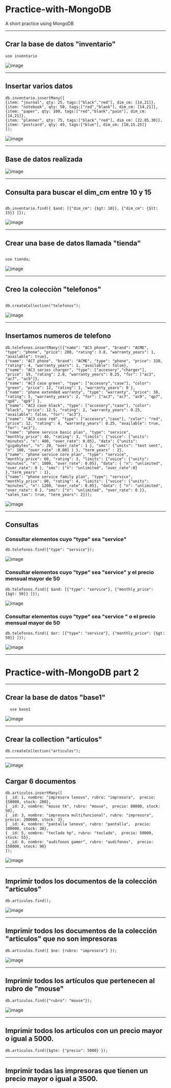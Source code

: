 # Practice-with-MongoDB
A short practice using MongoDB

***

## Crar la base de datos "inventario"

~~~
use inventario
~~~

![image](https://github.com/Tebancedoo/Practice-with-MongoDB/assets/115185706/76bea586-22b5-489b-9ae4-4c3ff0f98993)

*** 

## Insertar varios datos

~~~
db.inventario.insertMany([
{item: "journal", qty: 25, tags:["black","red"], dim_cm: [14,21]},
{item: "notebook", qty: 50, tags:["red","blank"], dim_cm: [14,21]},
{item: "paper", qty: 100, tags:["red","blank","pain"], dim_cm: [14,21]},
{item: "planner", qty: 75, tags:["black","red"], dim_cm: [22.85,30]},
{item: "postcard", qty: 45, tags:["blue"], dim_cm: [10,15.25]}
]);
~~~

![image](https://github.com/Tebancedoo/Practice-with-MongoDB/assets/115185706/5081fad0-4033-417e-a6cb-2937d13d8f23)

***

## Base de datos realizada

![image](https://github.com/Tebancedoo/Practice-with-MongoDB/assets/115185706/5bf03b63-bc95-4a4b-b314-bd27924cd0a1)

***

## Consulta para buscar el dim_cm entre 10 y 15

~~~

db.inventario.find({ $and: [{"dim_cm": {$gt: 10}}, {"dim_cm": {$lt: 15}} ]});

~~~

![image](https://github.com/Tebancedoo/Practice-with-MongoDB/assets/115185706/2c24a8c8-c399-44d7-99f7-fefd10b31181)

***

## Crear una base de datos llamada "tienda"

~~~

use tienda;

~~~

![image](https://github.com/Tebancedoo/Practice-with-MongoDB/assets/115185706/9691645c-9248-4a5d-a394-70da2db935f5)

***

## Creo la colecciòn "telefonos"

~~~

db.createCollection("telefonos");

~~~

![image](https://github.com/Tebancedoo/Practice-with-MongoDB/assets/115185706/c2bb2c78-9a0e-4d5f-87c0-d25851d8e1f9)


***

## Insertamos numeros de telefono

~~~
db.telefonos.insertMany([{"name": "AC3 phone", "brand": "ACME", "type": "phone", "price": 200, "rating": 3.8, "warranty_years": 1, "available": true},
{"name": "AC7 phone", "brand": "ACME", "type": "phone", "price": 320, "rating": 4, "warranty_years": 1, "available": false},
{"name": "AC3 series charger", "type": ["accesory","charger"], "price": 19, "rating": 2.8, "warranty_years": 0.25, "for": ["ac3", "ac7", "ac9"]},
{"name": "AC3 case green", "type": ["accesory","case"], "color": "green", "price": 12, "rating": 1, "warranty_years": 0 },
{"name": "phone extended warranty", "type": "warranty", "price": 38, "rating": 5, "warranty_years": 2, "for": ["ac3", "ac7", "ac9", "qp7", "qp8", "qp9"] },
{"name": "AC3 case black", "type": ["accesory","case"], "color": "black", "price": 12.5, "rating": 2, "warranty_years": 0.25, "available": false, "for": "ac3"},
{"name": "AC3 case red", "type": ["accesory","case"], "color": "red", "price": 12, "rating": 4, "warranty_years": 0.25, "available": true, "for": "ac3"},
{"name": "phone service basic plan", "type": "service", "monthly_price": 40, "rating": 3, "limits": {"voice": {"units": "minutes", "n": 400, "over_rate": 0.05}, "data": {"units": "gigabytes", "n": 20, "over_rate": 1 }, "sms": {"units": "text sent", "n": 100, "over_rate" :0.001 } }, "term_years" : 2},
{"name": "phone service core plan", "type": "service", "monthly_price": 60, "rating": 3, "limits": {"voice": {"units": "minutes", "n": 1000, "over_rate": 0.05}, "data": { "n": "unlimited", "over_rate": 0 }, "sms": {"n": "unlimited", "over_rate":0} },"term_years" : 1},
{"name": "phone service family plan", "type": "service", "monthly_price": 90, "rating": 4, "limits": {"voice": {"units": "minutes", "n": 1200, "over_rate": 0.05}, "data": { "n": "unlimited", "over_rate": 0 }, "sms": {"n": "unlimited", "over_rate": 0 }}, "sales_tax": true, "term_years": 2}]);
~~~

![image](https://github.com/Tebancedoo/Practice-with-MongoDB/assets/115185706/b16eb919-a8e3-43b0-a100-57ff6aacbdb1)

***

## Consultas

### Consultar elementos cuyo "type" sea "service"

~~~
db.telefonos.find({"type": "service"});
~~~

![image](https://github.com/Tebancedoo/Practice-with-MongoDB/assets/115185706/83663da4-79ae-4a5f-8f5a-7f935c50d15e)


### Consultar elementos cuyo "type" sea "service" y el precio mensual mayor de 50

~~~
db.telefonos.find({ $and: [{"type": "service"}, {"monthly_price": {$gt: 50}} ]});
~~~

![image](https://github.com/Tebancedoo/Practice-with-MongoDB/assets/115185706/52ce1003-2e38-4d94-9a80-98867fdc8b8c)


### Consultar elementos cuyo "type" sea "service " o el precio mensual mayor de 50

~~~
db.telefonos.find({ $or: [{"type": "service"}, {"monthly_price": {$gt: 50}} ]});
~~~


![image](https://github.com/Tebancedoo/Practice-with-MongoDB/assets/115185706/4dd982b2-23c9-4061-b26d-f178bb62f305)

***

# Practice-with-MongoDB part 2

***

## Crear la base de datos "base1"

~~~
  use base1
~~~

![image](https://github.com/Tebancedoo/Practice-with-MongoDB/assets/115185706/1c183e9f-389d-4091-b44a-08f223409213)

***

## Crear la collection "articulos"

~~~
db.createCollection("articulos");
~~~
***

![image](https://github.com/Tebancedoo/Practice-with-MongoDB/assets/115185706/5b6b3b9e-52ff-430b-94ac-4a6d8c17f779)


## Cargar 6 documentos

~~~
db.articulos.insertMany([
{ _id: 1, nombre: "impresora lenovo", rubro: "impresora",  precio: 150000, stock: 200},
{ _id: 2, nombre: "mouse tk", rubro: "mouse",  precio: 80000, stock: 50},
{ _id: 3, nombre: "impresora multifuncional", rubro: "impresora",  precio: 200000, stock: 3},
{ _id: 4, nombre: "pantalla lenovo", rubro: "pantalla",  precio: 100000, stock: 30},
{ _id: 5, nombre: "teclado hp", rubro: "teclado",  precio: 50000, stock: 55},
{ _id: 6, nombre: "audifonos gamer", rubro: "audifonos",  precio: 150000, stock: 90}
]);
~~~

![image](https://github.com/Tebancedoo/Practice-with-MongoDB/assets/115185706/a2922376-16ee-4db1-a2d2-973199adde48)

***

## Imprimir todos los documentos de la colección "articulos"

~~~
db.articulos.find();
~~~

![image](https://github.com/Tebancedoo/Practice-with-MongoDB/assets/115185706/028116f0-112f-41dc-8cd4-9fcb1a981c80)

***

## Imprimir todos los documentos de la colección "articulos" que no son impresoras

~~~
db.articulos.find({ $ne: {rubro: "impresora"} });
~~~

![image](https://github.com/Tebancedoo/Practice-with-MongoDB/assets/115185706/fb3be6a6-0ee1-4d9a-b904-38f6388427f6)

***

## Imprimir todos los artículos que pertenecen al rubro de "mouse"

~~~
db.articulos.find({"rubro": "mouse"});
~~~

![image](https://github.com/Tebancedoo/Practice-with-MongoDB/assets/115185706/06819266-2bb3-4ee3-9932-b84277aaca07)

***

## Imprimir todos los artículos con un precio mayor o igual a 5000.

~~~
db.articulos.find({$gte: {"precio": 5000} });
~~~


***

## Imprimir todas las impresoras que tienen un precio mayor o igual a 3500.

~~~

~~~

